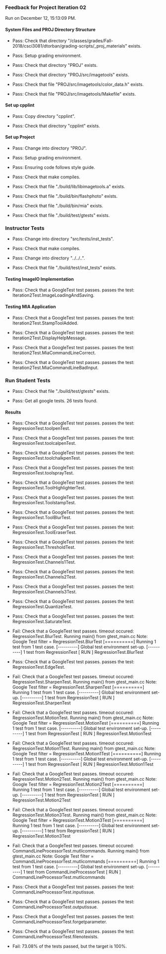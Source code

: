 ### Feedback for Project Iteration 02

Run on December 12, 15:13:09 PM.


#### System Files and PROJ Directory Structure

+ Pass: Check that directory "/classes/grades/Fall-2018/csci3081/dtorban/grading-scripts/_proj_materials" exists.

+ Pass: Setup grading environment.



+ Pass: Check that directory "PROJ" exists.

+ Pass: Check that directory "PROJ/src/imagetools" exists.

+ Pass: Check that file "PROJ/src/imagetools/color_data.h" exists.

+ Pass: Check that file "PROJ/src/imagetools/Makefile" exists.


#### Set up cpplint

+ Pass: Copy directory "cpplint".



+ Pass: Check that directory "cpplint" exists.


#### Set up Project

+ Pass: Change into directory "PROJ".

+ Pass: Setup grading environment.



+ Pass: Ensuring code follows style guide.



+ Pass: Check that make compiles.



+ Pass: Check that file "./build/lib/libimagetools.a" exists.

+ Pass: Check that file "./build/bin/flashphoto" exists.

+ Pass: Check that file "./build/bin/mia" exists.

+ Pass: Check that file "./build/test/gtests" exists.


### Instructor Tests

+ Pass: Change into directory "src/tests/inst_tests".

+ Pass: Check that make compiles.



+ Pass: Change into directory "../../..".

+ Pass: Check that file "./build/test/inst_tests" exists.


#### Testing ImageIO Implementation

+ Pass: Check that a GoogleTest test passes.
    passes the test: Iteration2Test.ImageLoadingAndSaving.




#### Testing MIA Application

+ Pass: Check that a GoogleTest test passes.
    passes the test: Iteration2Test.StampToolAdded.



+ Pass: Check that a GoogleTest test passes.
    passes the test: Iteration2Test.DisplayHelpMessage.



+ Pass: Check that a GoogleTest test passes.
    passes the test: Iteration2Test.MiaCommandLineCorrect.



+ Pass: Check that a GoogleTest test passes.
    passes the test: Iteration2Test.MiaCommandLineBadInput.




### Run Student Tests

+ Pass: Check that file "./build/test/gtests" exists.

+ Pass: Get all google tests.
    26 tests found.




#### Results

+ Pass: Check that a GoogleTest test passes.
    passes the test: RegressionTest.toolpenTest.



+ Pass: Check that a GoogleTest test passes.
    passes the test: RegressionTest.toolcalpenTest.



+ Pass: Check that a GoogleTest test passes.
    passes the test: RegressionTest.toolchalkpenTest.



+ Pass: Check that a GoogleTest test passes.
    passes the test: RegressionTest.toolsprayTest.



+ Pass: Check that a GoogleTest test passes.
    passes the test: RegressionTest.ToolHighlighterTest.



+ Pass: Check that a GoogleTest test passes.
    passes the test: RegressionTest.ToolstampTest.



+ Pass: Check that a GoogleTest test passes.
    passes the test: RegressionTest.ToolBlurTest.



+ Pass: Check that a GoogleTest test passes.
    passes the test: RegressionTest.ToolEraserTest.



+ Pass: Check that a GoogleTest test passes.
    passes the test: RegressionTest.ThresholdTest.



+ Pass: Check that a GoogleTest test passes.
    passes the test: RegressionTest.Channels1Test.



+ Pass: Check that a GoogleTest test passes.
    passes the test: RegressionTest.Channels2Test.



+ Pass: Check that a GoogleTest test passes.
    passes the test: RegressionTest.Channels3Test.



+ Pass: Check that a GoogleTest test passes.
    passes the test: RegressionTest.QuantizeTest.



+ Pass: Check that a GoogleTest test passes.
    passes the test: RegressionTest.SaturateTest.



+ Fail: Check that a GoogleTest test passes.
    timeout occured: RegressionTest.BlurTest.
Running main() from gtest_main.cc
Note: Google Test filter = RegressionTest.BlurTest
[==========] Running 1 test from 1 test case.
[----------] Global test environment set-up.
[----------] 1 test from RegressionTest
[ RUN      ] RegressionTest.BlurTest




+ Pass: Check that a GoogleTest test passes.
    passes the test: RegressionTest.EdgeTest.



+ Fail: Check that a GoogleTest test passes.
    timeout occured: RegressionTest.SharpenTest.
Running main() from gtest_main.cc
Note: Google Test filter = RegressionTest.SharpenTest
[==========] Running 1 test from 1 test case.
[----------] Global test environment set-up.
[----------] 1 test from RegressionTest
[ RUN      ] RegressionTest.SharpenTest




+ Fail: Check that a GoogleTest test passes.
    timeout occured: RegressionTest.MotionTest.
Running main() from gtest_main.cc
Note: Google Test filter = RegressionTest.MotionTest
[==========] Running 1 test from 1 test case.
[----------] Global test environment set-up.
[----------] 1 test from RegressionTest
[ RUN      ] RegressionTest.MotionTest




+ Fail: Check that a GoogleTest test passes.
    timeout occured: RegressionTest.Motion1Test.
Running main() from gtest_main.cc
Note: Google Test filter = RegressionTest.Motion1Test
[==========] Running 1 test from 1 test case.
[----------] Global test environment set-up.
[----------] 1 test from RegressionTest
[ RUN      ] RegressionTest.Motion1Test




+ Fail: Check that a GoogleTest test passes.
    timeout occured: RegressionTest.Motion2Test.
Running main() from gtest_main.cc
Note: Google Test filter = RegressionTest.Motion2Test
[==========] Running 1 test from 1 test case.
[----------] Global test environment set-up.
[----------] 1 test from RegressionTest
[ RUN      ] RegressionTest.Motion2Test




+ Fail: Check that a GoogleTest test passes.
    timeout occured: RegressionTest.Motion3Test.
Running main() from gtest_main.cc
Note: Google Test filter = RegressionTest.Motion3Test
[==========] Running 1 test from 1 test case.
[----------] Global test environment set-up.
[----------] 1 test from RegressionTest
[ RUN      ] RegressionTest.Motion3Test




+ Fail: Check that a GoogleTest test passes.
    timeout occured: CommandLineProcessorTest.mutlicommands.
Running main() from gtest_main.cc
Note: Google Test filter = CommandLineProcessorTest.mutlicommands
[==========] Running 1 test from 1 test case.
[----------] Global test environment set-up.
[----------] 1 test from CommandLineProcessorTest
[ RUN      ] CommandLineProcessorTest.mutlicommands




+ Pass: Check that a GoogleTest test passes.
    passes the test: CommandLineProcessorTest.inputissue.



+ Pass: Check that a GoogleTest test passes.
    passes the test: CommandLineProcessorTest.outputissue.



+ Pass: Check that a GoogleTest test passes.
    passes the test: CommandLineProcessorTest.forgetparameter.



+ Pass: Check that a GoogleTest test passes.
    passes the test: CommandLineProcessorTest.filenotexists.



+ Fail: 73.08% of the tests passed, but the target is 100%.

